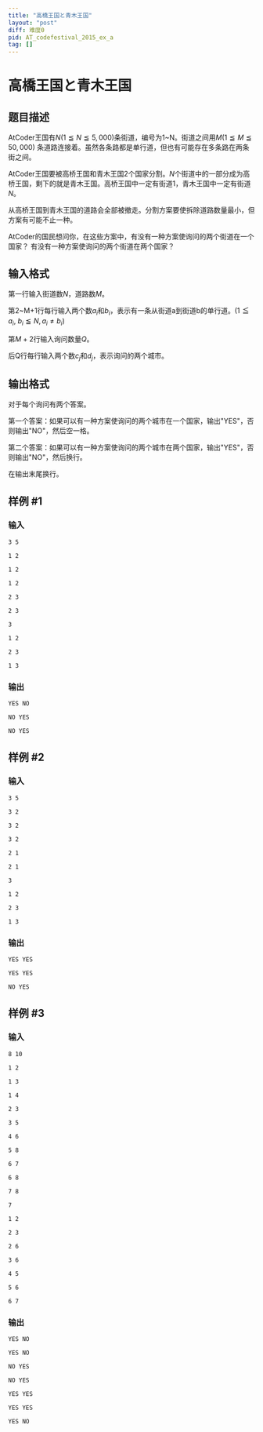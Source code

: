 ```yaml
---
title: "高橋王国と青木王国"
layout: "post"
diff: 难度0
pid: AT_codefestival_2015_ex_a
tag: []
---
```


# 高橋王国と青木王国

## 题目描述

AtCoder王国有$N( 1≦N≦5,000)$条街道，编号为1~N。街道之间用$M(1≦M≦50,000)$ 条道路连接着。虽然各条路都是单行道，但也有可能存在多条路在两条街之间。

AtCoder王国要被高桥王国和青木王国2个国家分割。$N$个街道中的一部分成为高桥王国，剩下的就是青木王国。高桥王国中一定有街道1，青木王国中一定有街道$N$。

从高桥王国到青木王国的道路会全部被撤走。分割方案要使拆除道路数量最小，但方案有可能不止一种。

AtCoder的国民想问你，在这些方案中，有没有一种方案使询问的两个街道在一个国家？
有没有一种方案使询问的两个街道在两个国家？

## 输入格式

第一行输入街道数$N$，道路数$M$。

第2~M+1行每行输入两个数$a_i$和$b_i$，表示有一条从街道a到街道b的单行道。$( 1≦a_i,\ b_i≦N ,a_i≠b_i)$

第$M+2$行输入询问数量$Q$。

后Q行每行输入两个数$c_j$和$d_j$，表示询问的两个城市。

## 输出格式

对于每个询问有两个答案。

第一个答案：如果可以有一种方案使询问的两个城市在一个国家，输出"YES"，否则输出"NO"，然后空一格。

第二个答案：如果可以有一种方案使询问的两个城市在两个国家，输出"YES"，否则输出"NO"，然后换行。

在输出末尾换行。

## 样例 #1

### 输入

```
3 5
1 2
1 2
1 2
2 3
2 3
3
1 2
2 3
1 3
```

### 输出

```
YES NO
NO YES
NO YES
```

## 样例 #2

### 输入

```
3 5
3 2
3 2
3 2
2 1
2 1
3
1 2
2 3
1 3
```

### 输出

```
YES YES
YES YES
NO YES
```

## 样例 #3

### 输入

```
8 10
1 2
1 3
1 4
2 3
3 5
4 6
5 8
6 7
6 8
7 8
7
1 2
2 3
2 6
3 6
4 5
5 6
6 7
```

### 输出

```
YES NO
YES NO
NO YES
NO YES
YES YES
YES YES
YES NO
```

